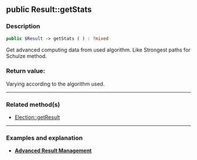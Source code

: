 ## public Result::getStats

### Description    

```php
public $Result -> getStats ( ) : ?mixed
```

Get advanced computing data from used algorithm. Like Strongest paths for Schulze method.
    

### Return value:   

Varying according to the algorithm used.


---------------------------------------

### Related method(s)      

* [Election::getResult](../Election%20Class/public%20Election--getResult.md)    

---------------------------------------

### Examples and explanation

* **[Advanced Result Management](https://github.com/julien-boudry/Condorcet/wiki/II-%23-C.-Result-%23-3.-Advanced-Results-Management)**    
